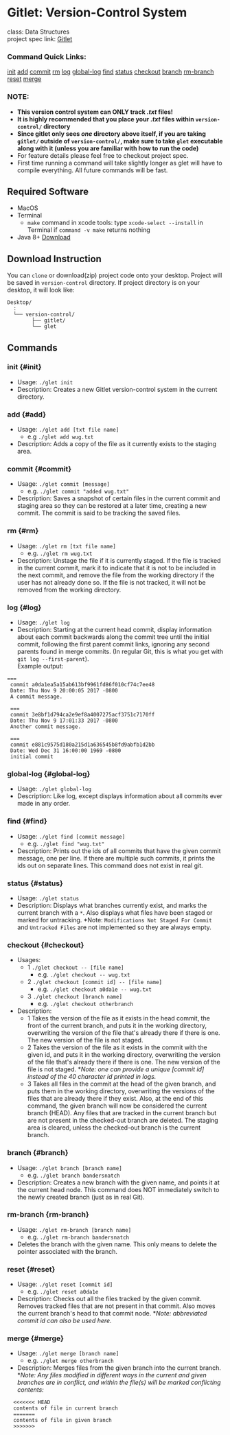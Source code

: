 # Gitlet: Version-Control System
class: Data Structures\
project spec link: [Gitlet](https://inst.eecs.berkeley.edu/~cs61b/fa17/materials/proj/proj3/index.html)

### Command Quick Links:
[init](#init)
[add](#add)
[commit](#commit)
[rm](#rm)
[log](#log)
[global-log](#global-log)
[find](#find)
[status](#status)
[checkout](#checkout)
[branch](#branch)
[rm-branch](#rm-branch)
[reset](#reset)
[merge](#merge)

### NOTE: 
- **This version control system can ONLY track *.txt* files!**
- **It is highly recommended that you place your *.txt* files within `version-control/` directory**
- **Since gitlet only sees *one* directory above itself, if you are taking `gitlet/` outside of `version-control/`, make sure to take `glet` executable along with it (unless you are familiar with how to run the code)**
- For feature details please feel free to checkout project spec. 
- First time running a command will take slightly longer as glet will have to compile everything. All future commands will be fast. 

## Required Software
- MacOS
- Terminal
  - `make` command in xcode tools: type `xcode-select --install` in Terminal if `command -v make` returns nothing
- Java 8+ [Download](https://www.java.com/en/download/mac_download.jsp)

## Download Instruction
You can `clone` or download(zip) project code onto your desktop. Project will be saved in `version-control` directory.
If project directory is on your desktop, it will look like:
```
Desktop/
  :
  └── version-control/
        ├── gitlet/
        └── glet
```
  
## Commands
### init {#init}
  - Usage: `./glet init`
  - Description: Creates a new Gitlet version-control system in the current directory.
### add {#add}
  - Usage: `./glet add [txt file name]`
    - e.g `./glet add wug.txt`
  - Description: Adds a copy of the file as it currently exists to the staging area.
### commit {#commit}
  - Usage: `./glet commit [message]`
    - e.g. `./glet commit "added wug.txt"`
  - Description: Saves a snapshot of certain files in the current commit and staging area so they can be restored at a later time, creating a new commit. The commit is said to be tracking the saved files.
### rm {#rm}
  - Usage: `./glet rm [txt file name]`
    - e.g. `./glet rm wug.txt`
  - Description: Unstage the file if it is currently staged. If the file is tracked in the current commit, mark it to indicate that it is not to be included in the next commit, and remove the file from the working directory if the user has not already done so. If the file is not tracked, it will not be removed from the working directory.
### log {#log}
  - Usage: `./glet log`
  - Description: Starting at the current head commit, display information about each commit backwards along the commit tree until the initial commit, following the first parent commit links, ignoring any second parents found in merge commits. (In regular Git, this is what you get with `git log --first-parent`).\
  Example output:
  ```
  ===
   commit a0da1ea5a15ab613bf9961fd86f010cf74c7ee48
   Date: Thu Nov 9 20:00:05 2017 -0800
   A commit message.

   ===
   commit 3e8bf1d794ca2e9ef8a4007275acf3751c7170ff
   Date: Thu Nov 9 17:01:33 2017 -0800
   Another commit message.

   ===
   commit e881c9575d180a215d1a636545b8fd9abfb1d2bb
   Date: Wed Dec 31 16:00:00 1969 -0800
   initial commit
   ```
### global-log {#global-log}
  - Usage: `./glet global-log`
  - Description: Like log, except displays information about all commits ever made in any order.
### find {#find}
  - Usage: `./glet find [commit message]`
    - e.g. `./glet find "wug.txt"`
  - Description: Prints out the ids of all commits that have the given commit message, one per line. If there are multiple such commits, it prints the ids out on separate lines. This command does not exist in real git.
### status {#status}
  - Usage: `./glet status`
  - Description: Displays what branches currently exist, and marks the current branch with a `*`. Also displays what files have been staged or marked for untracking. *Note: `Modifications Not Staged For Commit` and `Untracked Files` are not implemented so they are always empty.
### checkout {#checkout}
  - Usages:
    - 1 `./glet checkout -- [file name]`
      - e.g. `./glet checkout -- wug.txt`
    - 2 `./glet checkout [commit id] -- [file name]`
      - e.g. `./glet checkout a0da1e -- wug.txt`
    - 3 `./glet checkout [branch name]`
      - e.g. `./glet checkout otherbranch`
  - Description:
    - 1 Takes the version of the file as it exists in the head commit, the front of the current branch, and puts it in the working directory, overwriting the version of the file that's already there if there is one. The new version of the file is not staged.
    - 2 Takes the version of the file as it exists in the commit with the given id, and puts it in the working directory, overwriting the version of the file that's already there if there is one. The new version of the file is not staged. **Note: one can provide a unique [commit id] instead of the 40 character id printed in logs.*
    - 3 Takes all files in the commit at the head of the given branch, and puts them in the working directory, overwriting the versions of the files that are already there if they exist. Also, at the end of this command, the given branch will now be considered the current branch (HEAD). Any files that are tracked in the current branch but are not present in the checked-out branch are deleted. The staging area is cleared, unless the checked-out branch is the current branch.
### branch {#branch}
  - Usage: `./glet branch [branch name]`
    - e.g. `./glet branch bandersnatch`
  - Description: Creates a new branch with the given name, and points it at the current head node. This command does NOT immediately switch to the newly created branch (just as in real Git).
### rm-branch {rm-branch}
  - Usage: `./glet rm-branch [branch name]`
    - e.g. `./glet rm-branch bandersnatch`
  - Deletes the branch with the given name. This only means to delete the pointer associated with the branch.
### reset {#reset}
  - Usage: `./glet reset [commit id]`
    - e.g. `./glet reset a0da1e`
  - Description: Checks out all the files tracked by the given commit. Removes tracked files that are not present in that commit. Also moves the current branch's head to that commit node. **Note: abbreviated commit id can also be used here.*
### merge {#merge}
  - Usage: `./glet merge [branch name]`
    - e.g. `./glet merge otherbranch`
  - Description: Merges files from the given branch into the current branch. **Note: Any files modified in different ways in the current and given branches are in conflict, and within the file(s) will be marked conflicting contents:*
  ```
    <<<<<<< HEAD
    contents of file in current branch
    =======
    contents of file in given branch
    >>>>>>>
  ```
